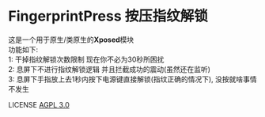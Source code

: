 # FingerprintPress 按压指纹解锁  
这是一个用于原生/类原生的**Xposed**模块    
功能如下:  
1: 干掉指纹解锁次数限制 现在你不必为30秒所困扰  
2: 息屏下不进行指纹解锁逻辑 并且拦截成功的震动(虽然还在监听)  
3: 息屏下手指放上去1秒内按下电源键直接解锁(指纹正确的情况下), 没按就啥事情不发生  
  

LICENSE [AGPL 3.0](https://www.gnu.org/licenses/agpl-3.0.html)  
